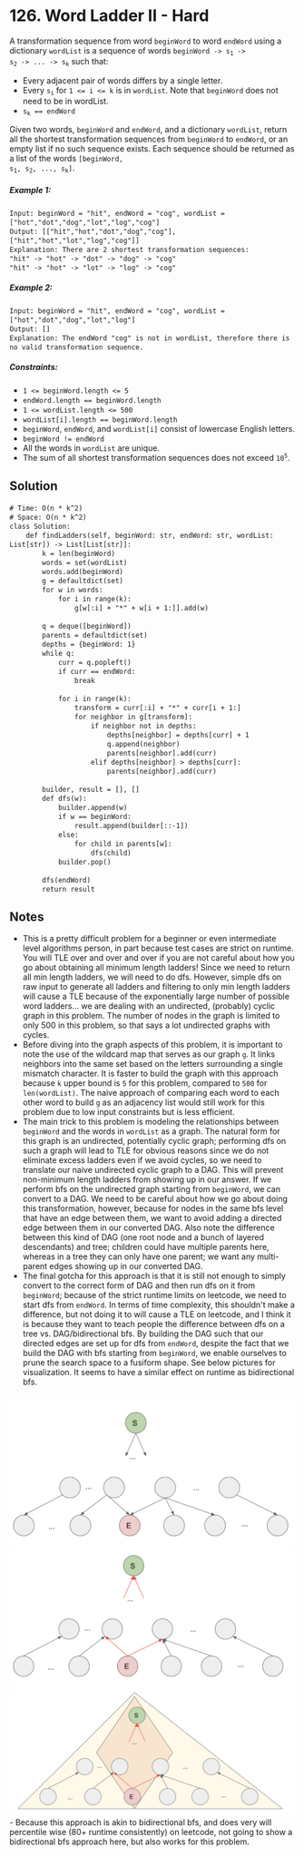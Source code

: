 # 126. Word Ladder II - Hard

A transformation sequence from word `beginWord` to word `endWord` using a dictionary `wordList` is a sequence of words <code>beginWord -> s<sub>1</sub> -> s<sub>2</sub> -> ... -> s<sub>k</sub></code> such that:

- Every adjacent pair of words differs by a single letter.
- Every <code>s<sub>i</sub></code> for `1 <= i <= k` is in `wordList`. Note that `beginWord` does not need to be in wordList.
- <code>s<sub>k</sub> == endWord</code>

Given two words, `beginWord` and `endWord`, and a dictionary `wordList`, return all the shortest transformation sequences from `beginWord` to `endWord`, or an empty list if no such sequence exists. Each sequence should be returned as a list of the words <code>[beginWord, s<sub>1</sub>, s<sub>2</sub>, ..., s<sub>k</sub>]</code>.

##### Example 1:

```
Input: beginWord = "hit", endWord = "cog", wordList = ["hot","dot","dog","lot","log","cog"]
Output: [["hit","hot","dot","dog","cog"],["hit","hot","lot","log","cog"]]
Explanation: There are 2 shortest transformation sequences:
"hit" -> "hot" -> "dot" -> "dog" -> "cog"
"hit" -> "hot" -> "lot" -> "log" -> "cog"
```

##### Example 2:

```
Input: beginWord = "hit", endWord = "cog", wordList = ["hot","dot","dog","lot","log"]
Output: []
Explanation: The endWord "cog" is not in wordList, therefore there is no valid transformation sequence.
```

##### Constraints:

- `1 <= beginWord.length <= 5`
- `endWord.length == beginWord.length`
- `1 <= wordList.length <= 500`
- `wordList[i].length == beginWord.length`
- `beginWord`, `endWord`, and `wordList[i]` consist of lowercase English letters.
- `beginWord != endWord`
- All the words in `wordList` are unique.
- The sum of all shortest transformation sequences does not exceed <code>10<sup>5</sup></code>.

## Solution

```
# Time: O(n * k^2)
# Space: O(n * k^2)
class Solution:
    def findLadders(self, beginWord: str, endWord: str, wordList: List[str]) -> List[List[str]]:
        k = len(beginWord)
        words = set(wordList)
        words.add(beginWord)
        g = defaultdict(set)
        for w in words:
            for i in range(k):
                g[w[:i] + "*" + w[i + 1:]].add(w)
        
        q = deque([beginWord])
        parents = defaultdict(set)
        depths = {beginWord: 1}
        while q:
            curr = q.popleft()
            if curr == endWord:
                break
            
            for i in range(k):
                transform = curr[:i] + "*" + curr[i + 1:]
                for neighbor in g[transform]:
                    if neighbor not in depths:
                        depths[neighbor] = depths[curr] + 1
                        q.append(neighbor)
                        parents[neighbor].add(curr)
                    elif depths[neighbor] > depths[curr]:
                        parents[neighbor].add(curr)

        builder, result = [], []
        def dfs(w):
            builder.append(w)
            if w == beginWord:
                result.append(builder[::-1])
            else:
                for child in parents[w]:
                    dfs(child)
            builder.pop()
        
        dfs(endWord)
        return result
```

## Notes
- This is a pretty difficult problem for a beginner or even intermediate level algorithms person, in part because test cases are strict on runtime. You will TLE over and over and over if you are not careful about how you go about obtaining all minimum length ladders! Since we need to return all min length ladders, we will need to do dfs. However, simple dfs on raw input to generate all ladders and filtering to only min length ladders will cause a TLE because of the exponentially large number of possible word ladders... we are dealing with an undirected, (probably) cyclic graph in this problem. The number of nodes in the graph is limited to only 500 in this problem, so that says a lot undirected graphs with cycles.
- Before diving into the graph aspects of this problem, it is important to note the use of the wildcard map that serves as our graph `g`. It links neighbors into the same set based on the letters surrounding a single mismatch character. It is faster to build the graph with this approach because `k` upper bound is `5` for this problem, compared to `500` for `len(wordList)`. The naive approach of comparing each word to each other word to build `g` as an adjacency list would still work for this problem due to low input constraints but is less efficient.
- The main trick to this problem is modeling the relationships between `beginWord` and the words in `wordList` as a graph. The natural form for this graph is an undirected, potentially cyclic graph; performing dfs on such a graph will lead to TLE for obvious reasons since we do not eliminate excess ladders even if we avoid cycles, so we need to translate our naive undirected cyclic graph to a DAG. This will prevent non-minimum length ladders from showing up in our answer. If we perform bfs on the undirected graph starting from `beginWord`, we can convert to a DAG. We need to be careful about how we go about doing this transformation, however, because for nodes in the same bfs level that have an edge between them, we want to avoid adding a directed edge between them in our converted DAG. Also note the difference between this kind of DAG (one root node and a bunch of layered descendants) and tree; children could have multiple parents here, whereas in a tree they can only have one parent; we want any multi-parent edges showing up in our converted DAG. 
- The final gotcha for this approach is that it is still not enough to simply convert to the correct form of DAG and then run dfs on it from `beginWord`; because of the strict runtime limits on leetcode, we need to start dfs from `endWord`. In terms of time complexity, this shouldn't make a difference, but not doing it to will cause a TLE on leetcode, and I think it is because they want to teach people the difference between dfs on a tree vs. DAG/bidirectional bfs. By building the DAG such that our directed edges are set up for dfs from `endWord`, despite the fact that we build the DAG with bfs starting from `beginWord`, we enable ourselves to prune the search space to a fusiform shape. See below pictures for visualization. It seems to have a similar effect on runtime as bidirectional bfs.
<img src="../assets/126-dag-1.png"/>
<img src="../assets/126-dag-2.png"/>
<img src="../assets/126-dag-3.png"/>
- Because this approach is akin to bidirectional bfs, and does very will percentile wise (80+ runtime consistently) on leetcode, not going to show a bidirectional bfs approach here, but also works for this problem. 